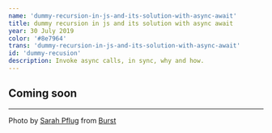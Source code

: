 ```yaml
---
name: 'dummy-recursion-in-js-and-its-solution-with-async-await'
title: dummy recursion in js and its solution with async await
year: 30 July 2019
color: '#8e7964'
trans: 'dummy-recursion-in-js-and-its-solution-with-async-await'
id: 'dummy-recusion'
description: Invoke async calls, in sync, why and how.
---
```


## Coming soon

----

Photo by <a href="https://burst.shopify.com/@sarahpflugphoto?utm_campaign=photo_credit&amp;utm_content=Free+Finger+Pointing+At+Javascript+Code+Photo+%E2%80%94+High+Res+Pictures&amp;utm_medium=referral&amp;utm_source=credit">Sarah Pflug</a> from <a href="https://burst.shopify.com/api-tech?utm_campaign=photo_credit&amp;utm_content=Free+Finger+Pointing+At+Javascript+Code+Photo+%E2%80%94+High+Res+Pictures&amp;utm_medium=referral&amp;utm_source=credit">Burst</a>
